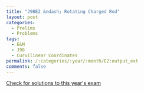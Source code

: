 ```yaml
---
title: "J98E2 &ndash; Rotating Charged Rod"
layout: post
categories:
  - Prelims
  - Problems
tags:
  - E&M
  - J98
  - Curvilinear Coordinates
permalink: /:categories/:year/:month/E2:output_ext
comments: false
---
```

<object data="1998J2E.pdf" type="application/pdf" width="100%" height="500"></object>
<div class="message"><a href='https://princetonprelim.com/prelim/0/'>Check for solutions to this year's exam</a></div>
